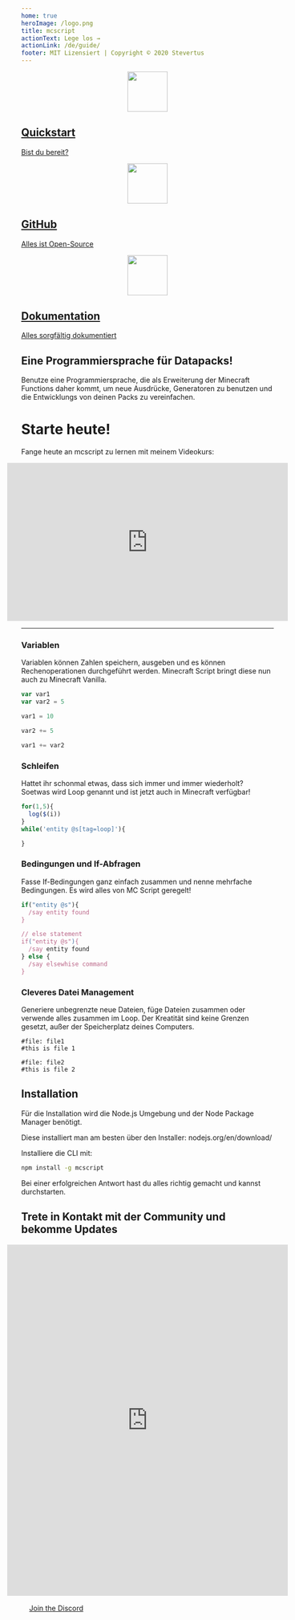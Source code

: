 ```yaml
---
home: true
heroImage: /logo.png
title: mcscript
actionText: Lege los →
actionLink: /de/guide/
footer: MIT Lizensiert | Copyright © 2020 Stevertus
---
```


<div class="features">
  <a class="feature" href="/de/guide">
  <img src="/rocket_icon.svg" style="width:80px;margin-left:calc(50% - 40px);" />
  <h2>Quickstart</h2>
  <p>Bist du bereit?</p>
</a>
  <!-- <a class="feature" href="https://stevertus.com/mcscript/code">
  <img src="/code_icon.svg" style="width:80px;margin-left:calc(50% - 40px);" />
  <h2>Online Editor</h2>
  <p>Start coding!</p>
</a> -->
  <a class="feature" href="https://github.com/Stevertus/mcscript">
  <img src="/gitHub_icon.svg" style="width:80px;margin-left:calc(50% - 40px);" />
  <h2>GitHub</h2>
  <p>Alles ist Open-Source</p>
</a>
  <a class="feature" href="/de/syntax">
  <img src="/documentation_icon.svg" style="width:80px;margin-left:calc(50% - 40px);" />
  <h2>Dokumentation</h2>
  <p>Alles sorgfältig dokumentiert</p>
</a>
</div>
</div>

## Eine Programmiersprache für Datapacks!
Benutze eine Programmiersprache, die als Erweiterung der Minecraft Functions daher kommt, um neue Ausdrücke, Generatoren zu benutzen und die Entwicklungs von deinen Packs zu vereinfachen.

# Starte heute!

Fange heute an mcscript zu lernen mit meinem Videokurs:

<iframe width="560" height="315" style="margin: 0 calc(50% - 280px)" src="https://www.youtube-nocookie.com/embed/ShXr2-OD3lw" frameborder="0" allow="accelerometer; autoplay; encrypted-media; gyroscope; picture-in-picture" allowfullscreen></iframe>

----

### Variablen
Variablen können Zahlen speichern, ausgeben und es können Rechenoperationen durchgeführt werden. Minecraft Script bringt diese nun auch zu Minecraft Vanilla.
```js
var var1
var var2 = 5

var1 = 10

var2 += 5

var1 += var2
```
### Schleifen
Hattet ihr schonmal etwas, dass sich immer und immer wiederholt? Soetwas wird Loop genannt und ist jetzt auch in Minecraft verfügbar!
```js
for(1,5){
  log($(i))
}
while('entity @s[tag=loop]'){

}
```

### Bedingungen und If-Abfragen
Fasse If-Bedingungen ganz einfach zusammen und nenne mehrfache Bedingungen. Es wird alles von MC Script geregelt!
```js
if("entity @s"){
  /say entity found
}

// else statement
if("entity @s"){
  /say entity found
} else {
  /say elsewhise command
}
```

### Cleveres Datei Management
Generiere unbegrenzte neue Dateien, füge Dateien zusammen oder verwende alles zusammen im Loop. Der Kreatität sind keine Grenzen gesetzt, außer der Speicherplatz deines Computers.

```
#file: file1
#this is file 1

#file: file2
#this is file 2 
```

## Installation

Für die Installation wird die Node.js Umgebung und der Node Package Manager benötigt.

Diese installiert man am besten über den Installer: nodejs.org/en/download/

Installiere die CLI mit: 
```bash
npm install -g mcscript
```

Bei einer erfolgreichen Antwort hast du alles richtig gemacht und kannst durchstarten.


## Trete in Kontakt mit der Community und bekomme Updates


<iframe style="margin: 0 calc(50% - 280px)" src="https://discordapp.com/widget?id=152120147782533120&theme=light" width="560" height="700" allowtransparency="true" frameborder="0"></iframe>

<div class="hero" style="padding:16px"><a class="nav-link action-button" href="https://discord.gg/WVDFXUv">Join the Discord</a></div>
